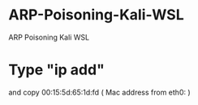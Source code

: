 # ARP-Poisoning-Kali-WSL
ARP Poisoning Kali WSL

# Type "ip add"

and copy 00:15:5d:65:1d:fd ( Mac address from eth0: )


